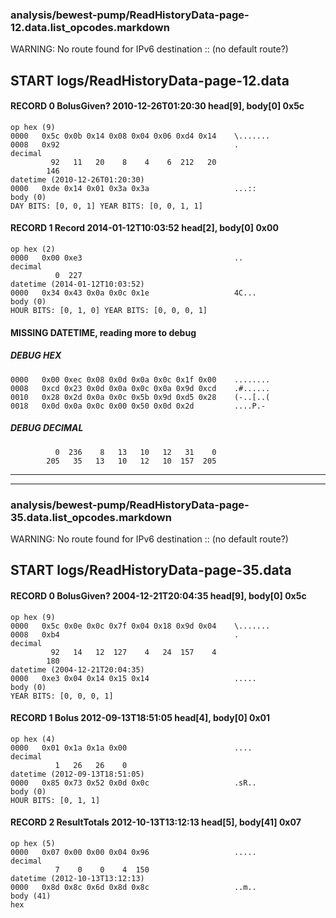 
### analysis/bewest-pump/ReadHistoryData-page-12.data.list_opcodes.markdown
WARNING: No route found for IPv6 destination :: (no default route?)
## START logs/ReadHistoryData-page-12.data
#### RECORD 0 BolusGiven? 2010-12-26T01:20:30 head[9], body[0] 0x5c
    op hex (9)
    0000   0x5c 0x0b 0x14 0x08 0x04 0x06 0xd4 0x14    \.......
    0008   0x92                                       .
    decimal
             92   11   20    8    4    6  212   20
            146
    datetime (2010-12-26T01:20:30)
    0000   0xde 0x14 0x01 0x3a 0x3a                   ...::
    body (0)
    DAY BITS: [0, 0, 1] YEAR BITS: [0, 0, 1, 1]

#### RECORD 1 Record 2014-01-12T10:03:52 head[2], body[0] 0x00
    op hex (2)
    0000   0x00 0xe3                                  ..
    decimal
              0  227
    datetime (2014-01-12T10:03:52)
    0000   0x34 0x43 0x0a 0x0c 0x1e                   4C...
    body (0)
    HOUR BITS: [0, 1, 0] YEAR BITS: [0, 0, 0, 1]

#### MISSING DATETIME, reading more to debug
##### DEBUG HEX
    0000   0x00 0xec 0x08 0x0d 0x0a 0x0c 0x1f 0x00    ........
    0008   0xcd 0x23 0x0d 0x0a 0x0c 0x0a 0x9d 0xcd    .#......
    0010   0x28 0x2d 0x0a 0x0c 0x5b 0x9d 0xd5 0x28    (-..[..(
    0018   0x0d 0x0a 0x0c 0x00 0x50 0x0d 0x2d         ....P.-
##### DEBUG DECIMAL
              0  236    8   13   10   12   31    0
            205   35   13   10   12   10  157  205

---
---

### analysis/bewest-pump/ReadHistoryData-page-35.data.list_opcodes.markdown
WARNING: No route found for IPv6 destination :: (no default route?)
## START logs/ReadHistoryData-page-35.data
#### RECORD 0 BolusGiven? 2004-12-21T20:04:35 head[9], body[0] 0x5c
    op hex (9)
    0000   0x5c 0x0e 0x0c 0x7f 0x04 0x18 0x9d 0x04    \.......
    0008   0xb4                                       .
    decimal
             92   14   12  127    4   24  157    4
            180
    datetime (2004-12-21T20:04:35)
    0000   0xe3 0x04 0x14 0x15 0x14                   .....
    body (0)
    YEAR BITS: [0, 0, 0, 1]

#### RECORD 1 Bolus 2012-09-13T18:51:05 head[4], body[0] 0x01
    op hex (4)
    0000   0x01 0x1a 0x1a 0x00                        ....
    decimal
              1   26   26    0
    datetime (2012-09-13T18:51:05)
    0000   0x85 0x73 0x52 0x0d 0x0c                   .sR..
    body (0)
    HOUR BITS: [0, 1, 1]

#### RECORD 2 ResultTotals 2012-10-13T13:12:13 head[5], body[41] 0x07
    op hex (5)
    0000   0x07 0x00 0x00 0x04 0x96                   .....
    decimal
              7    0    0    4  150
    datetime (2012-10-13T13:12:13)
    0000   0x8d 0x8c 0x6d 0x8d 0x8c                   ..m..
    body (41)
    hex


